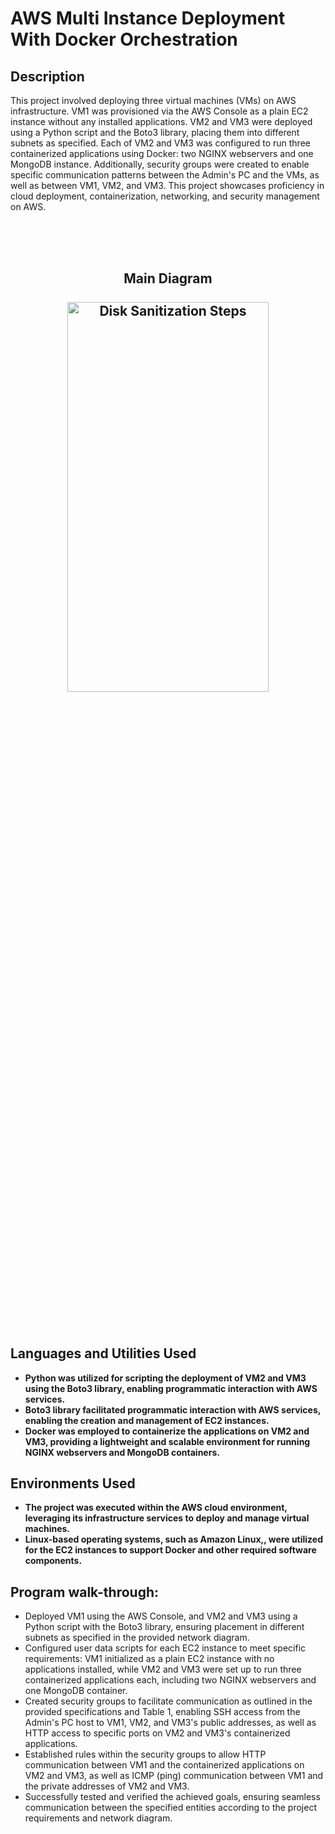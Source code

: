 <h1>AWS Multi Instance Deployment With Docker Orchestration </h1>

<h2>Description</h2>


This project involved deploying three virtual machines (VMs) on AWS infrastructure. VM1 was provisioned via the AWS Console as a plain EC2 instance without any installed applications. VM2 and VM3 were deployed using a Python script and the Boto3 library, placing them into different subnets as specified. Each of VM2 and VM3 was configured to run three containerized applications using Docker: two NGINX webservers and one MongoDB instance. Additionally, security groups were created to enable specific communication patterns between the Admin's PC and the VMs, as well as between VM1, VM2, and VM3. This project showcases proficiency in cloud deployment, containerization, networking, and security management on AWS.

<br />
<br />
<br />
<h2>
<p align="center">
Main Diagram<br/>
 <br />
<img src="https://imgur.com/R8PGERP.png" height="40%" width="80%" alt="Disk Sanitization Steps"/></p>
<br /></h2>
<br />
<h2>Languages and Utilities Used</h2>

- <b>Python was utilized for scripting the deployment of VM2 and VM3 using the Boto3 library, enabling programmatic interaction with AWS services.</b>
- <b>Boto3 library facilitated programmatic interaction with AWS services, enabling the creation and management of EC2 instances.</b>
- <b>Docker was employed to containerize the applications on VM2 and VM3, providing a lightweight and scalable environment for running NGINX webservers and MongoDB containers.</b>

<h2>Environments Used </h2>

- <b>The project was executed within the AWS cloud environment, leveraging its infrastructure services to deploy and manage virtual machines.</b>
- <b>Linux-based operating systems, such as Amazon Linux,, were utilized for the EC2 instances to support Docker and other required software components.</b>

<h2>Program walk-through:</h2>

- Deployed VM1 using the AWS Console, and VM2 and VM3 using a Python script with the Boto3 library, ensuring placement in different subnets as specified in the provided network diagram.
- Configured user data scripts for each EC2 instance to meet specific requirements: VM1 initialized as a plain EC2 instance with no applications installed, while VM2 and VM3 were set up to run three containerized applications each, including two NGINX webservers and one MongoDB container.
- Created security groups to facilitate communication as outlined in the provided specifications and Table 1, enabling SSH access from the Admin's PC host to VM1, VM2, and VM3's public addresses, as well as HTTP access to specific ports on VM2 and VM3's containerized applications.
- Established rules within the security groups to allow HTTP communication between VM1 and the containerized applications on VM2 and VM3, as well as ICMP (ping) communication between VM1 and the private addresses of VM2 and VM3.
- Successfully tested and verified the achieved goals, ensuring seamless communication between the specified entities according to the project requirements and network diagram.





<!--
 ```diff
- text in red
+ text in green
! text in orange
# text in gray
@@ text in purple (and bold)@@
```
--!>
